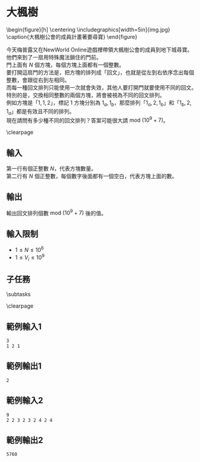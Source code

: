 # 大楓樹

\begin{figure}[h]
\centering
\includegraphics[width=5in]{img.jpg}
\caption{大楓樹公會的成員計畫著要尋寶}
\end{figure}

今天梅普露又在NewWorld Online遊戲裡帶領大楓樹公會的成員到地下城尋寶。  
他們來到了一扇用特殊魔法鎖住的門前。  
門上面有 $N$ 個方塊，每個方塊上面都有一個整數。  
要打開這扇門的方法是，把方塊的排列成「回文」，也就是從左到右依序念出每個整數，會跟從右到左相同。  
而每一種回文排列只能使用一次就會失效，其他人要打開門就要使用不同的回文。  
特別的是，交換相同整數的兩個方塊，將會被視為不同的回文排列。  
例如方塊是「$1, 1, 2$」，標記 $1$ 方塊分別為 $1_a, 1_b$，那麼排列「$1_a, 2, 1_b$」和「$1_b, 2, 1_a$」都是有效且不同的排列。  
現在請問有多少種不同的回文排列？答案可能很大請 $\text{mod}~(10^9 + 7)$。

\clearpage

## 輸入
第一行有個正整數 $N$，代表方塊數量。  
第二行有 $N$ 個正整數，每個數字後面都有一個空白，代表方塊上面的數。  

## 輸出
輸出回文排列個數 $\text{mod}~(10^9 + 7)$ 後的值。

## 輸入限制
- $1 \le N \le 10^6$
- $1 \le V_i \le 10^9$

## 子任務
\subtasks

\clearpage

## 範例輸入1
```
3
1 2 1
```

## 範例輸出1
```
2
```

## 範例輸入2
```
9
2 2 3 2 3 2 4 2 4
```

## 範例輸出2
```
5760
```
